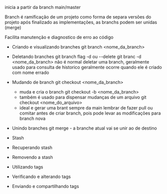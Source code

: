 inicia a partir da branch main/master

Branch é ramificação de um projeto
    como forma de separa versões do projeto
    após finalizado as implementações, as branchs podem ser unidas (merge)
    
Facilita manutenção e diagnostico de erro ao código

- Criando e visualizando branches
    git branch <nome_da_branch>

- Deletando branches
    git branch
        flag -d ou --delete
        git branc -d <nome_da_branch>
    não é normal deletar uma branch, geralmente usado para consulta de historico
    geralmente ocorre quando ele é criado com nome errado
    
- Mudando de branch
    git checkout <nome_da_branch>
    - muda e cria o branch
        git checkout -b <nome_da_branch>
    - também é usado para dispensar mudanças de um arquivo
        git checkout <nome_do_arquivo>
    - ideal e gerar uma brant sempre da main
        lembrar de fazer pull ou comitar antes de criar branch, pois pode levar as modificações para branch nova

- Unindo branches
    git merge <nome>
        - a branche atual vai se unir ao <nome> de destino

- Stash

- Recuperando stash

- Removendo a stash

- Utilizando tags

- Verificando e alterando tags

- Enviando e compartilhando tags